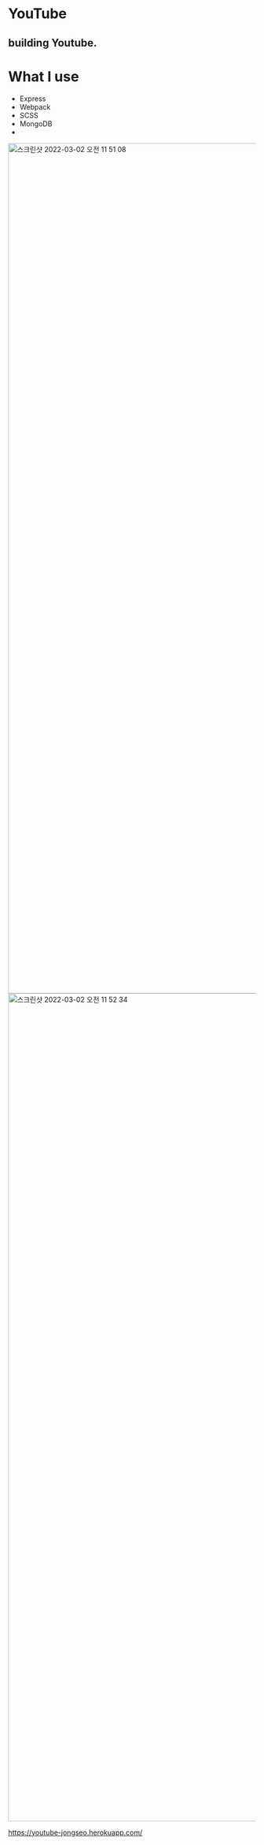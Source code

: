 # YouTube
 

## building Youtube.

# What I use
- Express
- Webpack
- SCSS
- MongoDB
- 
<img width="1726" alt="스크린샷 2022-03-02 오전 11 51 08" src="https://user-images.githubusercontent.com/63527605/156285709-1ffefaef-2206-4966-aa12-c333d0b7389e.png">

<img width="1681" alt="스크린샷 2022-03-02 오전 11 52 34" src="https://user-images.githubusercontent.com/63527605/156285799-aa071efe-430d-4c6a-9da4-55832ca9cc96.png">

https://youtube-jongseo.herokuapp.com/
